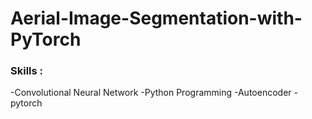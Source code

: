 # Aerial-Image-Segmentation-with-PyTorch

### Skills :
-Convolutional Neural Network
-Python Programming
-Autoencoder
-pytorch
